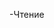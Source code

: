 -Чтение <title> из json удалить. Такую инфу лучше держать в БД


ToDo (по условию):
-при ошибке ввода отображать --- и выделенным красным цветом ошибочным полем
-Выводятся по 50 человек на страницу (у меня 10)
-ахуинный css дезигн (стырить)



-настроить права для папок 
-разобраться с зависимостями классов
-удалить из 503 чтение файла



-Student: данные можно добавлять как через addInfo, так и напрямую. Верно ли это?



Мелочишки:
-controllers/edit: проверка $_COOKIE['hash'] - нужно ли?
-controllers/edit,register: убрать, по возможности копипасты - не знаю как
-showSortOrder не должен выводить символы, а возвращать true/false - усложнение кода, не нужно
-разобраться с set_exception_handler


Редирект это отдача в качестве ответа кода 3xx и заголовка Location. Редиректить при ошибке, как и при 404 или 403 - неправильно. Вдобавок, в адресной строке браузера теряется УРЛ и обновить страницу нельзя.


Кстати, тебе дополнительное задание. Сделай Cli скрипт который загружает по очереди всех студентов из БД, проверяет каждого на правильность и если есть ошибки, пишет id студента и подробности ошибок.

https://github.com/TheSidSpears/Students/blob/master/public/index.php
> chdir ('../')
Вместо того, чтобы полагаться на текущий каталог, лучше использовать абсолютные пути, например, содержащие _ _ DIR _ _ в начале. А то у тебя код получается зависит от того праивльный ли текущий каталог задан, что создает возможности сделать ошибку.
>  Мне в начале каждого адреса такую шнагу прописывать __DIR__.'/../ ?
Либо прописывать, либо сделать функцию например так:
$helper->getAbsolutePath('/config.json');
PathHelper::getAbsolutePath('/confog.json');


//--------------ОТВЕТЫ-------------//
>>748292 
>>755118
####Исправлено####

https://github.com/TheSidSpears/Students/blob/master/students.sql#L31
> `hash` text NOT NULL,
Неудачный тип поля на мой взгляд - почему TEXT? Он для строк длиной до 65535 символов, и вряд ли хеш будет такой длины, плюс я не уверен можно ли по нему сделать индекс в дальнейшем.

https://github.com/TheSidSpears/Students/blob/master/config.json
Не стоит делать конфиг слишком большим. В конфиг мы выносим то, что будет менять конечный пользователь. Название папки с контроллерами вряд ли имеет смысл менять.

> <a href='index.php'>На главную</a>
У тебя URL главной - это index.php или / ? Желательно иметь для одной страницы один УРЛ.


https://github.com/TheSidSpears/Students/blob/master/public/503.php#L11
>   $array=file('errors.log');
ЧТо если файл огромный? Это будет медленно и займет много памяти. Ну и не очень понятно, зачем ты вообще выводишь лог для посетителей сайта.

> for ($i=$count-21; $i < $count; $i++) { 
А что если в файле меньше 21 строки? Плюс, ты выводишь данные без экранирования и тут явно может быть XSS если HTML код от злоумышлеенника попадет в сообщение в логе. Ты путаешь язык HTML и простой текстовый файл. В HTML некоторые символы имеют специальное знаечние (например < обозначает начало тега) и нельзя просто так выводить произвольный текст.

Кстати, раз ты путаешься с этим, реши-ка задачку на экранирование отсюда (и заодно прочитай сам урок): https://github.com/codedokode/pasta/blob/master/soft/web-server.md#Экранирование

https://github.com/TheSidSpears/Students/blob/master/app/models/JSON.php
json_decode может вернуть null если в JSON ошибка. Тут нет такой проверки.

Блок кода после if должен быть в фигурных скобках.

https://github.com/TheSidSpears/Students/blob/master/app/models/JSON.php
Название класса мало что говорит о его функции. Надо назвать вроде ConfigLoader.

https://github.com/TheSidSpears/Students/blob/master/errors.log
Этот файл надо убрать из репозитория, добавив в .gitignore и сделав git rm с нужными флагами


https://github.com/TheSidSpears/Students/blob/master/app/models/FrontController.php
Тут единственная функция со стеной кода. Учись разбивать код на части и выносить в отдельные функции. Я тут явно вижу функции вроде определения контроллера или вроде вывода шаблона.

> if ($authorized){
>                //Для вида
>                $userName=$authorized['name'];
Неправильно что переменная модет существовать, а может и нет. Как в таком случае писать надежный код если ты даже не знаешь, есть ли такая переменная?

> //Подключаем контроллер
>        if (!empty($controller)){
А если она пусто то что? Выведем белую страницу?

> if (!empty($view)){
Опять же, мне это не нравится, ты полагаешься на то, что код где-то в другом месте приложения выставит переменную. Это очень неочевидно и ненадежно, как мне кажется.

https://github.com/TheSidSpears/Students/blob/master/public/503.php#L1
> header(' ', true, 503); 
Что это за синтаксис? Что за пустой заголовок? По моему это не будет работать. Там надо отправлять заголоок вроде HTTP/1.1 503 xxxx, почитай хотя бы мануал по функции header().

https://github.com/TheSidSpears/Students/blob/master/app/bootstrap.php#L12
А зачем заводить свой собственный лог? Не лучше ли писать в стандартный лог PHP? ты кстати, знаешь, где он находится?

https://github.com/TheSidSpears/Students/blob/master/app/models/Router.php
Для "игнорирования" query string праивльне использовать функцию parse_url а не самодельный сомнительный код. Он еще и работает неправильно в случае /a/b/c?d=e/f

Далее, ты разбиваешь УРЛ на части и берешь последнюю, а что если УРЛ имеет вид /a/b/c/d/e/f - ты берешь только f, а остальные игнорируются?

> if( ($module=='index.php') or ($module=='')){
Непонятно зачем разрешать УРЛ содержащий index.php? У тебя же возможность задавать произвольные УРЛ есть.

https://github.com/TheSidSpears/Students/blob/master/app/controllers/main.php
Если ты используешь ООП, почему бы и контроллер не сделать классом?

------------------------------
> $db=new DataBase($config['db']);
Это раскидано в нескольких местах кода. Вообще-то идея была, чтобы в bootstrap создать нужные объекты один раз. Ты создаешь несколько соединений с базой данных например, несколько StudentDataGateway. Это не очень логично.

Идея нравится. Но вот не пойму, если я пропишу $db=new DataBase($config['db']); в bootstrap.php, как мне к ней обращаться в FrontController и в других классах? 

Тут есть разные варианты. Самый простой - забить на эту проблему и сказать что в контроллере можно создавать оьъекты, но это имеет недостатки. Например каждый новый объект PDO создает соединение с БД.

Второй вариант - сделать какое-то хранилище (контейнер) для объектов. Самый просто вариант - массив:

$services['pdo'] = new PDO...

или объект:

$container->add('pdo', new PDO...);

А затем передать контейнер в контроллер через конструктор.

Третий вариант - передавать сервисы в конструктор контроллера по отдельности.

Урок по теме: https://github.com/codedokode/pasta/blob/master/arch/di.md

Я советую не делать слишком сложных решений. Для простой задачи наверно и массив сойдет. 
-----------------------------------------------

####ToDo####



https://github.com/TheSidSpears/Students/blob/master/app/bootstrap.php#L20
> spl_autoload_register(
Тут незачем делать 2 автозагрузчика, проще сделать один, который проверяет разные пути. А еще лучше, конечно, было бы использовать PSR-4 при выборе названий классов и файлов.

https://github.com/TheSidSpears/Students/tree/master/app/models
Тут в папку свалены разные классы, часть из которых точно не модели - например, FrontController никак моделью не является. Роутер явно не является частью модели. И вообще, MVC не значит что у тебя должно быть ровно 3 папки view, controller и model. Это деление приложения на 3 части, а не файлов на 3 папки.



> if($currentPage<=0){$currentPage=1;} 
Тебе надо лучше форматировать код. Иф пишется в 3 строки, а не в одну. Также, тут можно было обойтись функцией max.

https://github.com/TheSidSpears/Students/blob/master/app/models/ViewHelper.php
Тут оформление кода ужасное. Что за полотна из пустых строк? Почему скобка на одной строке с заголовком функции?

> $routes = explode('/', $_SERVER['REQUEST_URI']);
>        $routes[count($routes)-1]=$url;
Это копипаста (причем неточная) кода из роутера. Почему у тебя разбор УРЛ сделан в 2 разных местах, причем еще и по-разному? Принцип "единой ответственности", когда за каждую задачу отвечает кто-то один, не соблюдается.

> static function html($string,$find=NULL){
По моему экранирование и подсветка совпадений - это две разные функции. 

> $reg="/$find/ui";
Ты подставляешь то, что ввел пользователь, в регулярку, но что если там есть специсмволы, например, плюс, звездочка, точка? надо либо использовать str_replace либо экранировать спецсимволы с помощью preg_quote.

https://github.com/TheSidSpears/Students/blob/master/app/models/ViewHelper.php#L51
> $router=new Router();
Опять же, почему-то у тебя создается несколько экземплятров роутера в приложении.

https://github.com/TheSidSpears/Students/blob/master/app/models/ViewHelper.php#L63
> return self::html($url);
Почему функция makeUrl вызывает self::html? А что если нам нужен исходный неискаженный УРЛ (например мы хотим редиректить на него)?

> https://github.com/TheSidSpears/Students/blob/master/app/models/ViewHelper.php#L57
> foreach ($blockedParams as $key => $value) {
>                $url.=$key."=".$value."&";
Что если в value содержится символ &, #, ? или какой-то еще, имеющий специальное значение в УРЛ?

https://github.com/TheSidSpears/Students/blob/master/app/models/Util.php#L12
>  $result .= $array[mt_rand(0, 35)];
Число 35 надо не вписывать в код, а считать из размера массива.

https://github.com/TheSidSpears/Students/blob/master/app/controllers/edit.php
Этот класс на 90% копипаста класса register.php. Ты не должен копипастить код, надо остановиться и подумать, а как можно избежать дублирования кода? Вообще, регистрация и редактирование это практически одно и то же действие.

Те кто копипастят, не думают что будет с кодом дальше, ведь дальше им же самим придется править или добавлять что-то в несколько копий кода.

> if (isset($_COOKIE['hash'])) { //нет кука с хешем => не выполнять скрипт
> ОП, эту куку нужно как-то проверять?
Надо проверять что она соответствует реальному студенту в БД

> $token= (isset($_COOKIE['token'])) ? $_COOKIE['token'] : Util::randHash(20);
>    setcookie('token',$token,time()+3600,'/',null,false,true);
Не лучше ли работу с CSRF кукой вынести в отдельный класс? Как ты повторно исплоьзуешь этот код в другом месте? Надо сделать универсальный класс, позволяющий бороться с CSRF в любом контроллере.

> foreach($editStudent as $fieldName=>&$fieldValue){
Это неправильно. В студенте могут быть поля, которые не должны быть доступны для изменения. более того, их могут добавить уже после написания этого кода.

Более того, ты не уничтожил ссылку после цикла. Перечитай мануал про foreach.

Более того, ты еще и ниже второй раз этот код скопипастил. Не копипасть.

Само редактирвоание на мой взгляд, сделано неправильно. Логичнее взять студента из БД, изменить у него часть полей и сохранить обратно. Ты же предполагаешь что все данные о студенте будет в форме. Но это не обязательно так. Что если например позже добавят какие-то скрытые поля которые есть в студенте но не редактируются через форму? Твой код будет их обнулять.

> $table->editStudent($editStudent);
>                if( empty($table->userErrors) ){
Вот у тебя есть функция, которая может вернуть ошибки. Почему ты использешь лишнее поле вместо return? Вообще, это плохое поле так как например до вызова функции editStudent оно ничего не содержит. А если вызвать функцию несколько раз то ошибки накапливаются в ней и перестают соответствовать действительности. То есть это поле большую часть времени содержит недействительные данные.

>  header(' ', true, 400); //Так, вроде правильней
Мало того, что это в общем неправильный синтаксис, так ты еще и дальше продолжаешь выполнять код как ни в чем не бывало.

https://github.com/TheSidSpears/Students/blob/master/app/models/DataBase.php
Что делает этот класс? Что он добавляет, чего нет в PDO?

> public function connection(){
Имена функций начинаются с глагола

https://github.com/TheSidSpears/Students/blob/master/app/models/Student.php#L11
> public $name; //string(200)
Этот комментарий может быстро устареть, если поменяют код в валидаторе.

https://github.com/TheSidSpears/Students/blob/master/app/models/StudentDataGateway.php#L38
> if (!$rows->execute()){
>            throw new StudentDataGatewayException("Ошибка в ф-ии $func_name: ".__CLASS__);  
Если ты используешь ERRMODE_EXCEPTION то PDO сам выкидывает искючения при ошибке. Этот иф не нужен.

https://github.com/TheSidSpears/Students/blob/master/app/models/StudentDataGateway.php#L63
> LIKE '%$search%'");
Это SQL инъекция. Не вставляй данные напрямую в запрос

> $count=$rows->fetchAll(PDO::FETCH_ASSOC);
>        return $count[0]["COUNT(*)"];
В PDO есть функция чтобы вернуть первое значение из первой строки.

> foreach ($columns as &$column) {
>            $column=$column["Field"];
Есть array_column для этого

> $students[]=new Student();        
>            $students[count($students)-1]->addInfo($studentRow);
Вместо count(...) лучше просто завести переменную для объекта

> $student=array();
>        $student=$studentRow[0];
Есть функция чтобы взять толкьо первую строку результата

> $alredyRegistered=$this->checkEmail($student->email);
>        if($alredyRegistered){
>            $this->userErrors[]='Такой e-mail уже зарегистрирован';
Разве это не задача валидатора?

> $error_array = $this->db->errorInfo();
>        if($this->db->errorCode() != 0000){
Это не надо проверять при ERRMODE_EXCEPTION

> //Исключение совпадения e-mail'ов разных юзеров
>        $currentStudentData=$this->getStudentByHash($student->hash);
Это делается гораздо проще: надо просто искать по условию WHERE email = ? AND id <> ? 

https://github.com/TheSidSpears/Students/blob/master/app/views/auth_form.php
br вернй признак того, что ты не знаешь CSS. Обрати внимание, в ОП посте есть задачи по CSS.

https://github.com/TheSidSpears/Students/blob/master/app/views/student_form.php
Тут стоит добавить html5 валидацию, хотя бы required например.

> <?php if($s->is_resident): ?>
>    <input type="radio" name="is_resident" value="resident" checked> Местный
> <?php else: ?>
>    <input type="radio" name="is_resident" value="resident"> Местный
Не требуется копипастить input, хватит <?= $resident ? ' checked ' : '' ?>

https://github.com/TheSidSpears/Students/tree/master/app/views
тут у тебя много файлов и их надо хотя бы по папкам организровать как-то

> У меня два файла очень схожи по структуре. Эту копипасту можно как-то сократить? А нужно ли?

Регистрация и редактирования это по сути одно и то же и должен быть 1 контроллер и 1 вью для них.

> засунуть в ф-ию Util::token(). Но тогда ф-ия будет работать с куками и устанавливать глобальную переменную, что, наверное, не очень правильно
надо вынести всю работу с CSRF в класс. 

> set_exeption_handler

Это все работает если ошибка произошла до вывода текста. Если вывод уже начат, то ничего не поделать. 